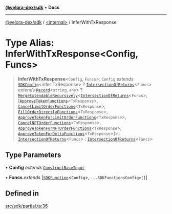 [**@velora-dex/sdk**](../../README.md) • **Docs**

***

[@velora-dex/sdk](../../globals.md) / [\<internal\>](../README.md) / InferWithTxResponse

# Type Alias: InferWithTxResponse\<Config, Funcs\>

> **InferWithTxResponse**\<`Config`, `Funcs`\>: `Config` *extends* [`SDKConfig`](../../type-aliases/SDKConfig.md)\<infer TxResponse\> ? [`IntersectionOfReturns`](IntersectionOfReturns.md)\<`Funcs`\> *extends* [`Record`](Record.md)\<`string`, `any`\> ? [`MergeExtendableRecursively`](MergeExtendableRecursively.md)\<[`IntersectionOfReturns`](IntersectionOfReturns.md)\<`Funcs`\>, [[`ApproveTokenFunctions`](../../type-aliases/ApproveTokenFunctions.md)\<`TxResponse`\>, [`CancelLimitOrderFunctions`](../../type-aliases/CancelLimitOrderFunctions.md)\<`TxResponse`\>, [`FillOrderDirectlyFunctions`](../../type-aliases/FillOrderDirectlyFunctions.md)\<`TxResponse`\>, [`ApproveTokenForLimitOrderFunctions`](../../type-aliases/ApproveTokenForLimitOrderFunctions.md)\<`TxResponse`\>, [`CancelNFTOrderFunctions`](../../type-aliases/CancelNFTOrderFunctions.md)\<`TxResponse`\>, [`ApproveTokenForNFTOrderFunctions`](../../type-aliases/ApproveTokenForNFTOrderFunctions.md)\<`TxResponse`\>, [`ApproveTokenForDeltaFunctions`](../../type-aliases/ApproveTokenForDeltaFunctions.md)\<`TxResponse`\>]\> : [`IntersectionOfReturns`](IntersectionOfReturns.md)\<`Funcs`\> : [`IntersectionOfReturns`](IntersectionOfReturns.md)\<`Funcs`\>

## Type Parameters

• **Config** *extends* [`ConstructBaseInput`](../interfaces/ConstructBaseInput.md)

• **Funcs** *extends* [[`SDKFunction`](SDKFunction.md)\<`Config`\>, `...SDKFunction<Config>[]`]

## Defined in

[src/sdk/partial.ts:36](https://github.com/paraswap/paraswap-sdk/blob/master/src/sdk/partial.ts#L36)
